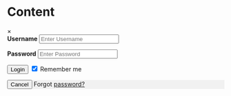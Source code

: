 <html>
<head>
	<title>Welcome to the world of nenjas</title>
</head>
<body>
	<h1>Content</h1>
	<!-- The Modal -->
<div id="id01" class="modal">
  <span onclick="document.getElementById('id01').style.display='none'" 
class="close" title="Close Modal">&times;</span>


<div class="container">
      <label for="uname"><b>Username</b></label>
      <input type="text" placeholder="Enter Username" name="uname" required>

<label for="psw"><b>Password</b></label>
      <input type="password" placeholder="Enter Password" name="psw" required>

<button type="submit">Login</button>
      <label>
        <input type="checkbox" checked="checked" name="remember"> Remember me
      </label>
    </div>

<div class="container" style="background-color:#f1f1f1">
      <button type="button" onclick="document.getElementById('id01').style.display='none'" class="cancelbtn">Cancel</button>
      <span class="psw">Forgot <a href="#">password?</a></span>
    </div>
  </form>

</body>
</html>
